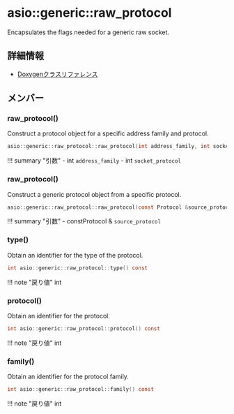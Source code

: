 # asio::generic::raw_protocol

Encapsulates the flags needed for a generic raw socket. 

## 詳細情報

- [Doxygenクラスリファレンス](https://lang-ship.com/reference/ESP32/latest/classasio_1_1generic_1_1raw__protocol.html)

## メンバー





### raw_protocol()
Construct a protocol object for a specific address family and protocol.


```c
asio::generic::raw_protocol::raw_protocol(int address_family, int socket_protocol)
```

!!! summary "引数"
	- int `address_family` 
	- int `socket_protocol` 



### raw_protocol()
Construct a generic protocol object from a specific protocol.


```c
asio::generic::raw_protocol::raw_protocol(const Protocol &source_protocol)
```

!!! summary "引数"
	- constProtocol & `source_protocol` 



### type()
Obtain an identifier for the type of the protocol.


```c
int asio::generic::raw_protocol::type() const
```

!!! note "戻り値"
	int



### protocol()
Obtain an identifier for the protocol.


```c
int asio::generic::raw_protocol::protocol() const
```

!!! note "戻り値"
	int



### family()
Obtain an identifier for the protocol family.


```c
int asio::generic::raw_protocol::family() const
```

!!! note "戻り値"
	int







